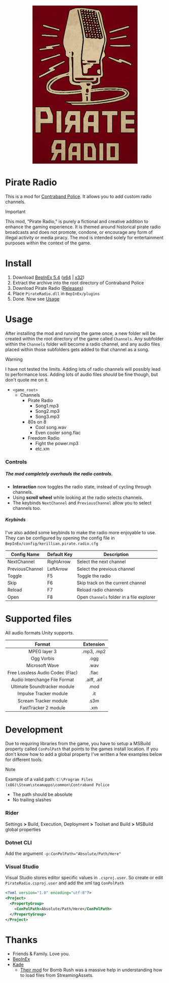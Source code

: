 ﻿<p align="center">
 <img src="./.media/PirateRadio.png" height="500px" alt="">
</p>

# Pirate Radio
This is a mod for [Contraband Police](https://store.steampowered.com/app/756800/Contraband_Police/). It allows you to add custom radio channels.

> [!IMPORTANT]
> This mod, "Pirate Radio," is purely a fictional and creative addition to enhance the gaming experience. It is themed around historical pirate radio broadcasts and does not promote, condone, or encourage any form of illegal activity or media piracy. The mod is intended solely for entertainment purposes within the context of the game.

# Install
1. Download [BepInEx 5.4](https://github.com/BepInEx/BepInEx/releases/tag/v5.4.23.2) ([x64](https://github.com/BepInEx/BepInEx/releases/download/v5.4.23.2/BepInEx_win_x64_5.4.23.2.zip) | [x32](https://github.com/BepInEx/BepInEx/releases/download/v5.4.23.2/BepInEx_win_x86_5.4.23.2.zip))
2. Extract the archive into the root directory of Contraband Police
3. Download Pirate Radio ([Releases](https://github.com/Kerillian/PirateRadio/releases))
4. Place `PirateRadio.dll` in `BepInEx/plugins`
5. Done. Now see [Usage](#Usage)

# Usage
After installing the mod and running the game once, a new folder will be created within the root directory of the game called `Channels`. Any subfolder within the `Channels` folder will become a radio channel, and any audio files placed within those subfolders gets added to that channel as a song.

> [!WARNING]
> I have not tested the limits. Adding lots of radio channels will possibly lead to performance loss. Adding lots of audio files _should_ be fine though, but don't quote me on it.

- `<game_root>`
  - Channels
    - Pirate Radio
      - Song1.mp3
      - Song2.mp3
      - Song3.mp3
    - 80s on 8
      - Cool song.wav
      - Even cooler song.flac
    - Freedom Radio
      - Fight the power.mp3
      - etc.xm

### Controls
##### The mod completely overhauls the radio controls.
- **Interaction** now toggles the radio state, instead of cycling through channels.
- Using **scroll wheel** while looking at the radio selects channels.
- The keybinds `NextChannel` and `PreviousChannel` allow you to select channels too.

##### Keybinds
I've also added some keybinds to make the radio more enjoyable to use. They can be configured by opening the config file in `BepInEx/config/kerillian.pirate.radio.cfg`

| Config Name     | Default Key | Description                               |
|-----------------|-------------|-------------------------------------------|
| NextChannel     | RightArrow  | Select the next channel                   |
| PreviousChannel | LeftArrow   | Select the previous channel               |
| Toggle          | F5          | Toggle the radio                          |
| Skip            | F6          | Skip track on the current channel         |
| Reload          | F7          | Reload radio channels                     |
| Open            | F8          | Open `Channels` folder in a file explorer |


# Supported files
All audio formats Unity supports.

|              Format              |  Extension  |
|:--------------------------------:|:-----------:|
|           MPEG layer 3           | .mp3, .mp2  |
|            Ogg Vorbis            |    .ogg     |
|          Microsoft Wave          |    .wav     |
| Free Lossless Audio Codec (Flac) |    .flac    |
|  Audio Interchange File Format   | .aiff, .aif |
|   Ultimate Soundtracker module   |    .mod     |
|      Impulse Tracker module      |     .it     |
|      Scream Tracker module       |    .s3m     |
|       FastTracker 2 module       |     .xm     |


# Development
Due to requiring libraries from the game, you have to setup a MSBuild property called `ConPolPath` that points to the games install location.
If you don't know how to add a global property I've written a few examples below for different tools.

> [!NOTE]
> Example of a valid path: `C:\Program Files (x86)\Steam\steamapps\common\Contraband Police`
> - The path should be absolute
> - No trailing slashes

### Rider
Settings **>** Build, Execution, Deployment **>** Toolset and Build **>** MSBuild global properties

### Dotnet CLI
Add the argument `-p:ConPolPath="Absolute/Path/Here"`

### Visual Studio
Visual Studio stores editor specific values in `.csproj.user`. So create or edit `PirateRadio.csproj.user` and add the xml tag `ConPolPath`


```xml
<?xml version="1.0" encoding="utf-8"?>
<Project>
  <PropertyGroup>
    <ConPolPath>Absolute/Path/Here</ConPolPath>
  </PropertyGroup>
</Project>
```

# Thanks
- Friends & Family. Love you.
- [BepInEx](https://github.com/BepInEx/BepInEx)
- [Kade](https://github.com/Kade-github)
  - [Their mod](https://github.com/Kade-github/BombRushRadio) for Bomb Rush was a massive help in understanding how to load files from StreamingAssets.